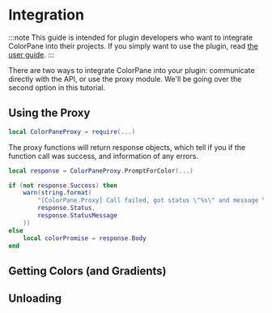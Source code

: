 # Integration

:::note
This guide is intended for plugin developers who want to integrate ColorPane into their projects. If you simply want to use the plugin, read [the user guide](/docs/user-guide/color-editor).
:::

There are two ways to integrate ColorPane into your plugin: communicate directly with the API, or use the proxy module. We'll be going over the second option in this tutorial.

## Using the Proxy

```lua
local ColorPaneProxy = require(...)
```

The proxy functions will return response objects, which tell if you if the function call was success, and information of any errors.

```lua
local response = ColorPaneProxy.PromptForColor(...)

if (not response.Success) then
    warn(string.format(
        "[ColorPane.Proxy] Call failed, got status \"%s\" and message \"%s\"",
        response.Status,
        response.StatusMessage
    ))
else
    local colorPromise = response.Body
end
```

## Getting Colors (and Gradients)



## Unloading

